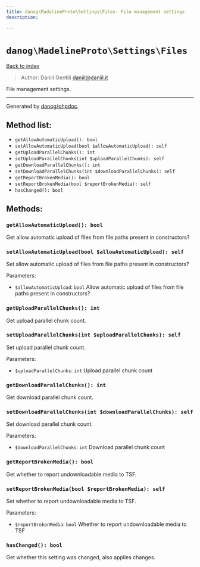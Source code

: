 ```yaml
---
title: danog\MadelineProto\Settings\Files: File management settings.
description: 

---
```

# `danog\MadelineProto\Settings\Files`
[Back to index](../../../index.md)

> Author: Daniil Gentili <daniil@daniil.it>  
  

File management settings.  




---
Generated by [danog/phpdoc](https://phpdoc.daniil.it).  
## Method list:
* `getAllowAutomaticUpload(): bool`
* `setAllowAutomaticUpload(bool $allowAutomaticUpload): self`
* `getUploadParallelChunks(): int`
* `setUploadParallelChunks(int $uploadParallelChunks): self`
* `getDownloadParallelChunks(): int`
* `setDownloadParallelChunks(int $downloadParallelChunks): self`
* `getReportBrokenMedia(): bool`
* `setReportBrokenMedia(bool $reportBrokenMedia): self`
* `hasChanged(): bool`

## Methods:
### `getAllowAutomaticUpload(): bool`

Get allow automatic upload of files from file paths present in constructors?



### `setAllowAutomaticUpload(bool $allowAutomaticUpload): self`

Set allow automatic upload of files from file paths present in constructors?


Parameters:
* `$allowAutomaticUpload`: `bool` Allow automatic upload of files from file paths present in constructors?  



### `getUploadParallelChunks(): int`

Get upload parallel chunk count.



### `setUploadParallelChunks(int $uploadParallelChunks): self`

Set upload parallel chunk count.


Parameters:
* `$uploadParallelChunks`: `int` Upload parallel chunk count  



### `getDownloadParallelChunks(): int`

Get download parallel chunk count.



### `setDownloadParallelChunks(int $downloadParallelChunks): self`

Set download parallel chunk count.


Parameters:
* `$downloadParallelChunks`: `int` Download parallel chunk count  



### `getReportBrokenMedia(): bool`

Get whether to report undownloadable media to TSF.



### `setReportBrokenMedia(bool $reportBrokenMedia): self`

Set whether to report undownloadable media to TSF.


Parameters:
* `$reportBrokenMedia`: `bool` Whether to report undownloadable media to TSF  



### `hasChanged(): bool`

Get whether this setting was changed, also applies changes.



